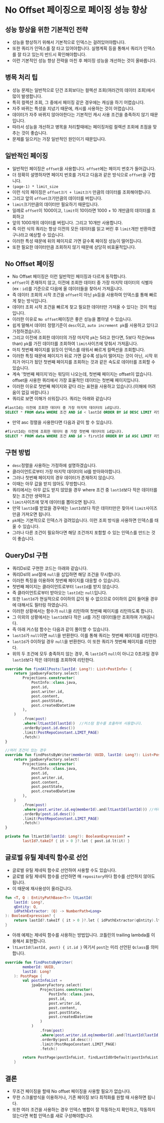 # No Offset 페이징으로 페이징 성능 향상

## 성능 향상을 위한 기본적인 전략
* 성능을 향상하기 위해서 기본적으로 인덱스는 걸려있어야합니다.
* 또한 쿼리가 인덱스를 잘 타고 있어야합니다. 실행계획 등을 통해서 쿼리가 인덱스를 잘 타고 있는지 반드시 확인해야합니다.
* 이런 기본적인 성능 향상 전략을 마친 후 페이징 성능을 개선하는 것이 올바릅니다.

## 병목 처리 팁
* 성능 문제는 일반적으로 단건 조회보다는 컬렉션 조회(여러건의 데이터 조회)에서 많이 발생합니다.
* 특히 컬렉션 조회, 그 중에서 페이징 같은 경우에는 캐싱을 하기 어렵습니다.
* 자주 바뀌는 특성을 지녔기 때문에, 캐시를 사용하는 것이 어렵습니다.
* 데이터가 자주 바뀌지 않아야한다는 기본적인 캐시 사용 조건을 충족하지 않기 때문입니다.
* 따라서 성능을 개선하고 병목을 처리할때에는 페이징처럼 컬렉션 조회에 초점을 맞추는 것이 좋습니다.
* 문제를 일으키는 가장 일반적인 원인이기 때문입니다.

## 일반적인 페이징
* 일반적인 페이징은 `offset`을 사용합니다. `offset`에는 페이지 번호가 들어갑니다.
* 더 정확히 설명하자면 페이지 번호를 가지고 다음과 같은 방식으로 `offset`을 구합니다.
* `(page-1) * limit_size`
* 이런 식의 페이징은 `offset크기 + limit크기` 만큼의 데이터를 조회해야합니다.
* 그리고 앞의 `offset`크기만큼의 데이터를 버립니다.
* `limit`크기만큼의 데이터만 필요하기 때문입니다.
* 일례로 `offset`이 1000이고, `limit`이 10이라면 1000 + 10 개만큼의 데이터를 조회하고
* 앞의 1000개의 데이터를 버립니다. 그리고 10개만 사용합니다.
* 즉 이런 식의 쿼리는 항상 이전의 모든 데이터를 읽고 버린 후 `limit`개만 반환하겠구나라고 예상할 수 있습니다.
* 이러한 특성 때문에 뒤의 페이지로 가면 갈수록 페이징 성능이 떨어집니다.
* 또한 필요한 데이터만큼 조회하지 않기 때문에 상당히 비효율적입니다.

## No Offset 페이징
* No Offset 페이징은 이런 일반적인 페이징과 다르게 동작합니다.
* `offset`이 존재하지 않고, 이전에 조회한 데이터 중 가장 마지막 데이터의 식별자(ex : `id`)를 기준으로 다음에 올 데이터들을 찾아서 가져옵니다.
* 즉 데이터 조회의 시작 조건을 `offset`이 아닌 `pk`등을 사용하여 인덱스를 통해 빠르게 찾는 방식입니다.
* 데이터 조회 시작 조건을 빠르게 찾고 필요한 데이터만 가져올 수 있다는 것이 핵심입니다.
* 이러한 이유로 `No offset`페이징은 좋은 성능을 뽑아낼 수 있습니다.
* 쉽게 말해서 데이터 정렬기준이 `desc`이고, `auto increment pk`를 사용하고 있다고 가정하겠습니다.
* 그리고 이전에 조회한 데이터의 가장 마지막 `pk`는 5라고 한다면, 5보다 작은(less than) `pk`를 가진 데이터를 조회하여 `limit`사이즈에 맞춰서 가져옵니다.
* 마치 첫번째 페이지를 읽듯이 인덱스를 태워서 빠르게 컬렉션을 조회합니다.
* 이러한 특징 때문에 페이지가 뒤로 가면 갈수록 성능이 떨어지는 것이 아닌, 시작 위치가 어디가 됬던 첫번째 페이지를 조회하는 것과 같은 속도로 데이터를 조회할 수 있습니다.
* 계속 '첫번째 페이지'라는 워딩이 나오는데, 첫번째 페이지는 offset이 없습니다. offset을 사용한 쿼리에서 가장 효율적인 데이터는 첫번째 페이지입니다.
* 이러한 이유로 첫번째 페이지와 같다 라는 표현을 사용하고 있습니다.(이해에 어려움이 없길 바랍니다.)
* 쿼리로 보면 이해가 쉬워집니다. 쿼리는 아래와 같습니다
```sql
#lastId는 이전에 조회한 데이터 중 가장 마지막 데이터의 id입니다.
SELECT * FROM data WHERE 조건 AND id < lastId ORDER BY id DESC LIMIT 리밋사이즈
```
* 만약 asc 정렬을 사용한다면 다음과 같이 할 수 있습니다.
```sql
#firstId는 이전에 조회한 데이터 중 가장 첫번째 데이터의 id입니다.
SELECT * FROM data WHERE 조건 AND id > firstId ORDER BY id ASC LIMIT 리밋사이즈
```

## 구현 방법
* `desc`정렬을 사용하는 가정하에 설명하겠습니다.
* 클라이언트로부터 가장 마지막 데이터의 id를 받아와야합니다.
* 그러나 첫번째 페이지의 경우 데이터가 존재하지 않습니다.
* 이때는 아무 값을 받지 않아도 무방합니다.
* 쿼리에서는 아무 값도 받지 않았을 경우 where 조건 중 `lastId`보다 작은 데이터를 찾는 조건만 생략하고
* `limit`사이즈에 맞게 데이터를 뽑아오면 됩니다.
* 만약 `lastId`를 받았을 경우에는 `lastId`보다 작은 데이터만은 찾아서 `limit`사이즈 만큼 가져오면 됩니다.
* `pk`에는 기본적으로 인덱스가 걸려있습니다. 이런 조회 방식을 사용하면 인덱스를 태울 수 있습니다.
* 그러나 다른 조건이 필요하다면 해당 조건까지 포함할 수 있는 인덱스를 만드는 것이 좋습니다.

## QueryDsl 구현
* 쿼리Dsl로 구현한 코드는 아래와 같습니다.
* 쿼리Dsl의 `and`절에 `null`을 삽입하면 해당 조건을 무시합니다.
* 이러한 특징을 이용하여 첫번째 페이지를 대응할 수 있습니다.
* 첫번째 페이지는 클라이언트로부터 `lastId`를 받지 않습니다.
* 즉 클라이언트로부터 받아오는 `lastId`는 `null`입니다.
* 또한 `lastId`가 현실적으로 0이하의 값이 될 수 없으므로 0이하의 값이 들어올 경우에 대해서도 필터링 하였습니다.
* 이러한 상황에서는 함수가 `null`을 리턴하여 첫번째 페이지를 리턴하도록 합니다.
* 그 이외의 상황에서는 `lastId`보다 작은 `id`를 가진 데이터들만 조회하여 가져옵니다.
* 즉 아래 커스텀 함수는 다음과 같이 풀이할 수 있습니다.
* `lastId`가 `null`이면 `null`을 반환한다. 이를 통해 쿼리는 첫번째 페이지를 리턴한다.
* `lastId`가 0이하일 경우 `null`을 반환한다. 이 또한 쿼리가 첫번째 페이지를 리턴한다.
* 위의 두 조건에 모두 충족하지 않는 경우, 즉 `lastId`가 `null`이 아니고 0초과일 경우 `lastId`보다 작은 데이터를 조회하여 리턴한다.
```kotlin
override fun findAllPosts(lastId: Long?): List<PostInfo> {
    return jpaQueryFactory.select(
        Projections.constructor(
            PostInfo::class.java,
            post.id,
            post.writer.id,
            post.content,
            post.postState,
            post.createdDatetime
        ),
    )
        .from(post)
        .where(ltLastId(lastId))  //커스텀 함수를 호출하여 사용합니다.
        .orderBy(post.id.desc())
        .limit(PostRepoConstant.LIMIT_PAGE)
        .fetch()
}

//여러 조건이 있는 경우
override fun findPostsByWriter(memberId: UUID, lastId: Long?): List<PostInfo> {
    return jpaQueryFactory.select(
        Projections.constructor(
            PostInfo::class.java,
            post.id,
            post.writer.id,
            post.content,
            post.postState,
            post.createdDatetime
        ),
    )
        .from(post)
        .where(post.writer.id.eq(memberId).and(ltLastId(lastId))) //여러 조건이 있는 경우 마지막에 배치하였습니다.
        .orderBy(post.id.desc())
        .limit(PostRepoConstant.LIMIT_PAGE)
        .fetch()
}

private fun ltLastId(lastId: Long?): BooleanExpression? =
        lastId?.takeIf { it > 0 }?.let { post.id.lt(it) }
```

## 글로벌 유틸 제네릭 함수로 선언
* 글로벌 유틸 제네릭 함수로 선언하여 사용할 수도 있습니다.
* 글로벌 유틸 제네릭 함수를 선언하면 매 `repository`마다 함수를 선언하지 않아도 됩니다.
* 이 때문에 재사용성이 올라갑니다.
```kotlin
fun <T, Q : EntityPathBase<T>> ltLastId(
    lastId: Long?,
    qEntity: Q,
    idPathExtractor: (Q) -> NumberPath<Long>
): BooleanExpression? {
    return lastId?.takeIf { it > 0 }?.let { idPathExtractor(qEntity).lt(it) }
}
```
* 아래 예제는 제네릭 함수를 사용하는 방법입니다. 코틀린의 trailing lambda를 이용해서 표현합니다.
* `ltLastId(lastId, post) { it.id }` 여기서 `post`는 미리 선언된 `Qclass`를 의미합니다.
```kotlin
override fun findPostsByWriter(
        memberId: UUID,
        lastId: Long?
    ): PostPage {
        val postInfoList =
            jpaQueryFactory.select(
                Projections.constructor(
                    PostInfo::class.java,
                    post.id,
                    post.writer.id,
                    post.content,
                    post.postState,
                    post.createdDatetime
                )
            )
                .from(post)
                .where(post.writer.id.eq(memberId).and(ltLastId(lastId, post) { it.id }))
                .orderBy(post.id.desc())
                .limit(PostRepoConstant.LIMIT_PAGE)
                .fetch()

        return PostPage(postInfoList, findLastIdOrDefault(postInfoList) { it.id })
    }
```


## 결론
* 무조건 페이징을 할때 No offset 페이징을 사용할 필요가 없습니다.
* 무한 스크롤방식을 이용하거나, 기존 페이징 보다 최적화를 원할 때 사용하면 됩니다.
* 또한 여러 조건을 사용하는 경우 인덱스 병합이 잘 작동하는지 확인하고, 작동하지 않는다면 복합 인덱스를 새로 구성해야합니다.
